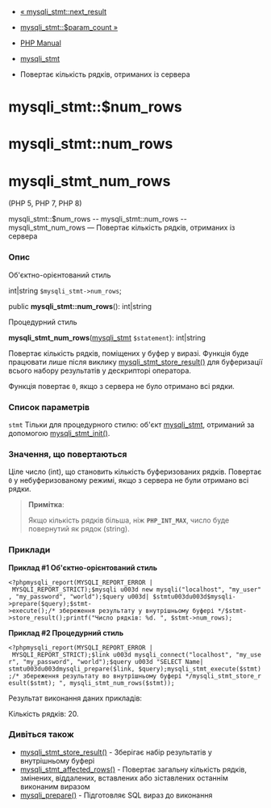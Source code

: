 - [« mysqli_stmt::next_result](mysqli-stmt.next-result.md)
- [mysqli_stmt::$param_count »](mysqli-stmt.param-count.md)

- [PHP Manual](index.md)
- [mysqli_stmt](class.mysqli-stmt.md)
- Повертає кількість рядків, отриманих із сервера

# mysqli_stmt::$num_rows

# mysqli_stmt::num_rows

# mysqli_stmt_num_rows

(PHP 5, PHP 7, PHP 8)

mysqli_stmt::$num_rows -- mysqli_stmt::num_rows -- mysqli_stmt_num_rows
— Повертає кількість рядків, отриманих із сервера

### Опис

Об'єктно-орієнтований стиль

int\|string `$mysqli_stmt->num_rows`;

public **mysqli_stmt::num_rows**(): int\|string

Процедурний стиль

**mysqli_stmt_num_rows**([mysqli_stmt](class.mysqli-stmt.md)
`$statement`): int\|string

Повертає кількість рядків, поміщених у буфер у виразі. Функція
буде працювати лише після виклику
[mysqli_stmt_store_result()](mysqli-stmt.store-result.md) для
буферизації всього набору результатів у дескрипторі оператора.

Функція повертає `0`, якщо з сервера не було отримано всі рядки.

### Список параметрів

`stmt`
Тільки для процедурного стилю: об'єкт
[mysqli_stmt](class.mysqli-stmt.md), отриманий за допомогою
[mysqli_stmt_init()](mysqli.stmt-init.md).

### Значення, що повертаються

Ціле число (int), що становить кількість буферизованих рядків.
Повертає `0` у небуферизованому режимі, якщо з сервера не були
отримано всі рядки.

> **Примітка**:
>
> Якщо кількість рядків більша, ніж **`PHP_INT_MAX`**, число буде
> повернутий як рядок (string).

### Приклади

**Приклад #1 Об'єктно-орієнтований стиль**

`<?phpmysqli_report(MYSQLI_REPORT_ERROR | MYSQLI_REPORT_STRICT);$mysqli u003d new mysqli("localhost", "my_user", "my_password", "world");$query u003d| $stmtu003du003d$mysqli->prepare($query);$stmt->execute();/* збереження результату у внутрішньому буфері */$stmt->store_result();printf("Число рядків: %d.
", $stmt->num_rows); `

**Приклад #2 Процедурний стиль**

`<?phpmysqli_report(MYSQLI_REPORT_ERROR | MYSQLI_REPORT_STRICT);$link u003d mysqli_connect("localhost", "my_user", "my_password", "world");$query u003d "SELECT Name| stmtu003du003dmysqli_prepare($link, $query);mysqli_stmt_execute($stmt);/* збереження результату во внутрішньому буфері */mysqli_stmt_store_result($stmt);
", mysqli_stmt_num_rows($stmt)); `

Результат виконання даних прикладів:

Кількість рядків: 20.

### Дивіться також

- [mysqli_stmt_store_result()](mysqli-stmt.store-result.md) -
Зберігає набір результатів у внутрішньому буфері
- [mysqli_stmt_affected_rows()](mysqli-stmt.affected-rows.md) -
Повертає загальну кількість рядків, змінених, віддалених,
вставлених або зіставлених останнім виконаним виразом
- [mysqli_prepare()](mysqli.prepare.md) - Підготовляє SQL
вираз до виконання
